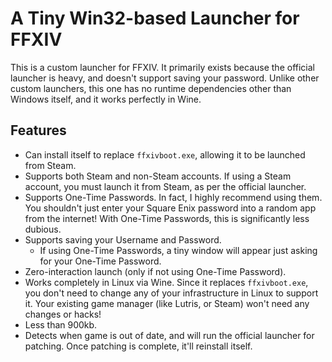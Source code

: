 # A Tiny Win32-based Launcher for FFXIV

This is a custom launcher for FFXIV. It primarily exists because the 
official launcher is heavy, and doesn't support saving your password.
Unlike other custom launchers, this one has no runtime dependencies
other than Windows itself, and it works perfectly in Wine.

## Features

- Can install itself to replace `ffxivboot.exe`, allowing it to be
launched from Steam.
- Supports both Steam and non-Steam accounts. If using a Steam account,
you must launch it from  Steam, as per the official launcher.
- Supports One-Time Passwords. In fact, I highly recommend using them.
You shouldn't just enter your Square Enix password into a random app
from the internet! With One-Time Passwords, this is significantly less
dubious.
- Supports saving your Username and Password.
  - If using One-Time Passwords, a tiny window will appear just asking
  for your One-Time Password.
- Zero-interaction launch (only if not using One-Time Password).
- Works completely in Linux via Wine. Since it replaces `ffxivboot.exe`,
you don't need to change any of your infrastructure in Linux to support
it. Your existing game manager (like Lutris, or Steam) won't need any 
changes or hacks!
- Less than 900kb.
- Detects when game is out of date, and will run the official launcher
for patching. Once patching is complete, it'll reinstall itself.
